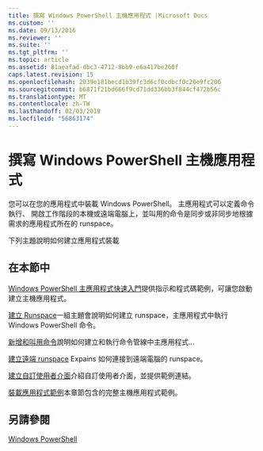 ```yaml
---
title: 撰寫 Windows PowerShell 主機應用程式 |Microsoft Docs
ms.custom: ''
ms.date: 09/13/2016
ms.reviewer: ''
ms.suite: ''
ms.tgt_pltfrm: ''
ms.topic: article
ms.assetid: 81aeafad-dbc3-4712-8bb9-e6a417be260f
caps.latest.revision: 15
ms.openlocfilehash: 2039e181becd1b39fc3d6cf0cdbcf0c20e9fc206
ms.sourcegitcommit: b6871f21bd666f9cd71dd336bb3f844cf472b56c
ms.translationtype: MT
ms.contentlocale: zh-TW
ms.lasthandoff: 02/03/2019
ms.locfileid: "56863174"
---
```

# <a name="writing-a-windows-powershell-host-application"></a>撰寫 Windows PowerShell 主機應用程式

您可以在您的應用程式中裝載 Windows PowerShell。 主應用程式可以定義命令執行、 開啟工作階段的本機或遠端電腦上，並叫用的命令是同步或非同步地根據需求的應用程式所在的 runspace。

下列主題說明如何建立應用程式裝載

## <a name="in-this-section"></a>在本節中

[Windows PowerShell 主應用程式快速入門](./windows-powershell-host-quickstart.md)提供指示和程式碼範例，可讓您啟動 建立主機應用程式。

[建立 Runspace](./creating-runspaces.md)一組主題會說明如何建立 runspace，主應用程式中執行 Windows PowerShell 命令。

[新增和叫用命令](./adding-and-invoking-commands.md)說明如何建立和執行命令管線中主應用程式...

[建立遠端 runspace](./creating-remote-runspaces.md) Expains 如何連接到遠端電腦的 runspace。

[建立自訂使用者介面](./creating-a-custom-user-interface.md)介紹自訂使用者介面，並提供範例連結。

[裝載應用程式範例](./host-application-samples.md)本章節包含的完整主機應用程式範例。

## <a name="see-also"></a>另請參閱

[Windows PowerShell](http://msdn.microsoft.com/en-us/b41a2af3-aec1-402d-8e18-c2c26be461ff)
